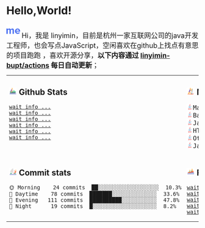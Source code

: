 # Hello,World!

<img src='https://github.com/linyimin-bupt/linyimin-bupt/blob/main/icons/about-dot-me.svg' width="36"/> <font size=4.5>Hi，我是 linyimin，目前是杭州一家互联网公司的java开发工程师，也会写点JavaScript，空闲喜欢在github上找点有意思的项目跑跑 ，喜欢开源分享，**以下内容通过 <a href="https://github.com/linyimin-bupt/linyimin-bupt/actions" target="_blank">linyimin-bupt/actions</a> 每日自动更新**；</font>

<table width="100%">
<tr width="100%">
<td valign="top" width="50%">

## <img src='https://github.com/linyimin-bupt/linyimin-bupt/blob/main/icons/jet-ski.svg' height="20px"> Github Stats

<!-- github stats starts -->
<pre>
<a href='' target='_blank'>wait info ...</a>
<a href='' target='_blank'>wait info ...</a>
<a href='' target='_blank'>wait info ...</a>
<a href='' target='_blank'>wait info ...</a>
<a href='' target='_blank'>wait info ...</a>
<a href='' target='_blank'>wait info ...</a>
</pre>
<!-- github stats ends -->

</td>
<td valign="top" width="500px">

## <img src='https://github.com/linyimin-bupt/linyimin-bupt/blob/main/icons/sup.svg' height="20px"> Most Used Language

<!-- Most Used Language starts -->
<pre>
<img src='https://github.com/linyimin-bupt/linyimin-bupt/blob/main/icons/java-original-wordmark.svg' height='16px'><font size=4.5>Markdown     31 mins  ███▓░░░░░░░░░░░░░░░░  71.1%</size>
<img src='https://github.com/linyimin-bupt/linyimin-bupt/blob/main/icons/java-original-wordmark.svg' height='16px'><font size=4.5>Bash         10 mins  ██████▓░░░░░░░░░░░  24.6%</size>
<img src='https://github.com/linyimin-bupt/linyimin-bupt/blob/main/icons/java-original-wordmark.svg' height='16px'><font size=4.5>JavaScript    0 secs  ███▓░░░░░░░░░░░░░░░░  1.4%</size>
<img src='https://github.com/linyimin-bupt/linyimin-bupt/blob/main/icons/java-original-wordmark.svg' height='16px'><font size=4.5>HTML          0 secs  ███▓░░░░░░░░░░░░░░░░  1.0%</size>
<img src='https://github.com/linyimin-bupt/linyimin-bupt/blob/main/icons/java-original-wordmark.svg' height='16px'><font size=4.5>Other         0 secs  ███▓░░░░░░░░░░░░░░░░  0.8%</size>
<img src='https://github.com/linyimin-bupt/linyimin-bupt/blob/main/icons/java-original-wordmark.svg' height='16px'><font size=4.5>Java          0 secs  ███▓░░░░░░░░░░░░░░░░  0.7%</size>
</pre>
<!-- Most Used Language ends -->

</td>
</tr>
<tr>
<td valign="top" width="50%">

## <img src='https://github.com/linyimin-bupt/linyimin-bupt/blob/main/icons/catamaran.svg' height='20px'> Commit stats

<!-- Commit stats starts -->
<pre>
🌞 Morning    24 commits  ██░░░░░░░░░░░░░░░░░░░  10.3%
🌆 Daytime    78 commits  ███████░░░░░░░░░░░░░░  33.6%
🌃 Evening   111 commits  ██████████░░░░░░░░░░░  47.8%
🌙 Night      19 commits  █░░░░░░░░░░░░░░░░░░░░  8.2%
</pre>
<!-- Commit stats ends -->

</td>
<td valign="top" width="500px">

## <img src='https://github.com/linyimin-bupt/linyimin-bupt/blob/main/icons/rafting.svg' height='20px'> Recent Pushed

<!-- Recent Pushed starts -->
<pre>
<a href='' target='_blank'>wait info ...</a> 
<a href='' target='_blank'>wait info ...</a> 
<a href='' target='_blank'>wait info ...</a> 
<a href='' target='_blank'>wait info ...</a> 
<a href='' target='_blank'>wait info ...</a>
</pre>
<!-- Recent Pushed ends -->
</td>
</tr>
</table>